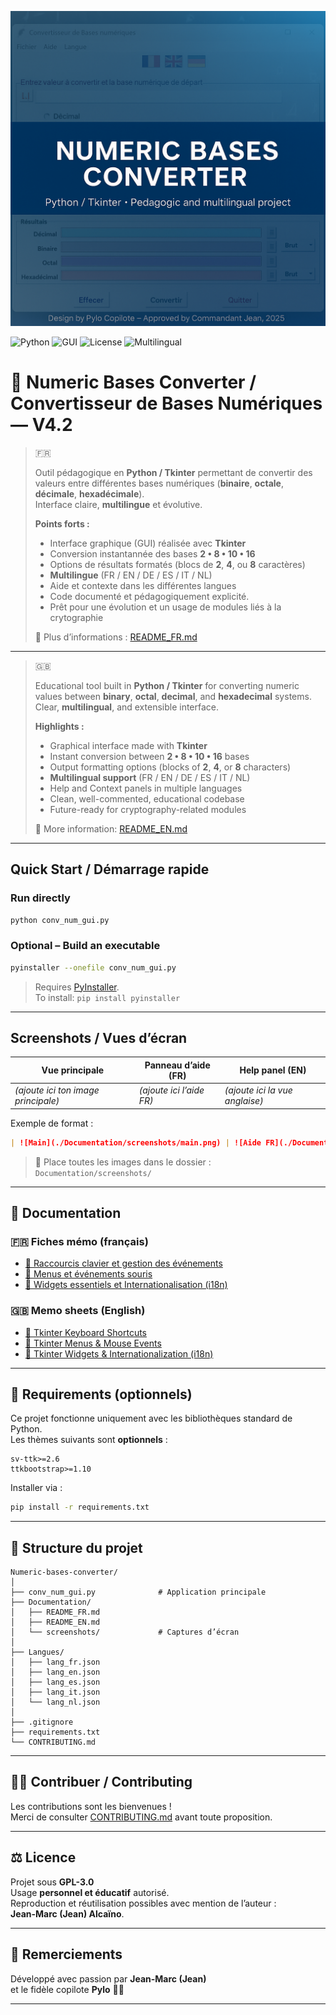 ![Banner](./Documentation/banner.png)

![Python](https://img.shields.io/badge/Python-3.10%2B-blue)
![GUI](https://img.shields.io/badge/GUI-Tkinter-informational)
![License](https://img.shields.io/badge/License-GPL--3.0-green)
![Multilingual](https://img.shields.io/badge/i18n-Multilingual-orange)

# 🧮 Numeric Bases Converter / Convertisseur de Bases Numériques — V4.2

> 🇫🇷
>
> Outil pédagogique en **Python / Tkinter** permettant de convertir des valeurs
> entre différentes bases numériques (**binaire**, **octale**, **décimale**, **hexadécimale**).  
> Interface claire, **multilingue** et évolutive.
>
> **Points forts :**
> - Interface graphique (GUI) réalisée avec **Tkinter**
> - Conversion instantannée des bases **2 • 8 • 10 • 16**
> - Options de résultats formatés (blocs de **2**, **4**, ou **8** caractères)
> - **Multilingue** (FR / EN / DE / ES / IT / NL)
> - Aide et contexte dans les différentes langues
> - Code documenté et pédagogiquement explicité.
> - Prêt pour une évolution et un usage de modules liés à la crytographie
>
> 📘 Plus d’informations : [README_FR.md](./README_FR.md)

---

> 🇬🇧
>
> Educational tool built in **Python / Tkinter** for converting numeric values
> between **binary**, **octal**, **decimal**, and **hexadecimal** systems.  
> Clear, **multilingual**, and extensible interface.
>
> **Highlights :**
> - Graphical interface made with **Tkinter**
> - Instant conversion between **2 • 8 • 10 • 16** bases
> - Output formatting options (blocks of **2**, **4**, or **8** characters)
> - **Multilingual support** (FR / EN / DE / ES / IT / NL)
> - Help and Context panels in multiple languages
> - Clean, well-commented, educational codebase
> - Future-ready for cryptography-related modules
>
> 📘 More information: [README_EN.md](./README_EN.md)

---

##  Quick Start / Démarrage rapide

### Run directly
```bash
python conv_num_gui.py
```

### Optional – Build an executable
```bash
pyinstaller --onefile conv_num_gui.py
```

> Requires [PyInstaller](https://pyinstaller.org/en/stable/).  
> To install: `pip install pyinstaller`

---

## Screenshots / Vues d’écran

| Vue principale | Panneau d’aide (FR) | Help panel (EN) |
|----------------|---------------------|-----------------|
| *(ajoute ici ton image principale)* | *(ajoute ici l’aide FR)* | *(ajoute ici la vue anglaise)* |

Exemple de format :

```markdown
| ![Main](./Documentation/screenshots/main.png) | ![Aide FR](./Documentation/screenshots/aide_fr.png) | ![Help EN](./Documentation/screenshots/help_en.png) |
```

> 📂 Place toutes les images dans le dossier :  
> `Documentation/screenshots/`

---

## 📘 Documentation

### 🇫🇷 Fiches mémo (français)
- [🧭 Raccourcis clavier et gestion des événements](./Documentation/Fiche_memo_Tkinter_raccourcis.md)
- [🧭 Menus et événements souris](./Documentation/Fiche_memo_Tkinter_menus_souris.md)
- [🧭 Widgets essentiels et Internationalisation (i18n)](./Documentation/Fiche_memo_Tkinter_widgets_i18n.md)

### 🇬🇧 Memo sheets (English)
- [🧭 Tkinter Keyboard Shortcuts](./Documentation/Tkinter_shortcuts_memo_EN.md)
- [🧭 Tkinter Menus & Mouse Events](./Documentation/Tkinter_menus_mouse_memo_EN.md)
- [🧭 Tkinter Widgets & Internationalization (i18n)](./Documentation/Tkinter_widgets_i18n_memo_EN.md)

---

## 🧰 Requirements (optionnels)

Ce projet fonctionne uniquement avec les bibliothèques standard de Python.  
Les thèmes suivants sont **optionnels** :

```
sv-ttk>=2.6
ttkbootstrap>=1.10
```

Installer via :
```bash
pip install -r requirements.txt
```

---

## 📂 Structure du projet

```
Numeric-bases-converter/
│
├── conv_num_gui.py              # Application principale
├── Documentation/
│   ├── README_FR.md
│   ├── README_EN.md
│   └── screenshots/             # Captures d’écran
│
├── Langues/
│   ├── lang_fr.json
│   ├── lang_en.json
│   ├── lang_es.json
│   ├── lang_it.json
│   └── lang_nl.json
│
├── .gitignore
├── requirements.txt
└── CONTRIBUTING.md
```

---

## 🧑‍💻 Contribuer / Contributing

Les contributions sont les bienvenues !  
Merci de consulter [CONTRIBUTING.md](./CONTRIBUTING.md) avant toute proposition.

---

## ⚖️ Licence

Projet sous **GPL-3.0**  
Usage **personnel et éducatif** autorisé.  
Reproduction et réutilisation possibles avec mention de l’auteur :  
**Jean-Marc (Jean) Alcaïno**.

---

## 💬 Remerciements

Développé avec passion par **Jean-Marc (Jean)**  
et le fidèle copilote **Pylo** 🧙‍♂️  

---
